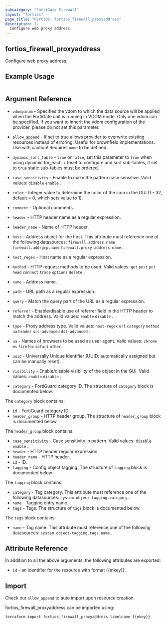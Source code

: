 ```yaml
---
subcategory: "FortiGate Firewall"
layout: "fortios"
page_title: "FortiOS: fortios_firewall_proxyaddress"
description: |-
  Configure web proxy address.
---
```


## fortios_firewall_proxyaddress
Configure web proxy address.

## Example Usage

```hcl

```

## Argument Reference
* `vdomparam` - Specifies the vdom to which the data source will be applied when the FortiGate unit is running in VDOM mode. Only one vdom can be specified. If you want to inherit the vdom configuration of the provider, please do not set this parameter.
* `allow_append` - If set to true allows provider to overwrite existing resources instead of erroring. Useful for brownfield implementations. Use with caution! Requires `name` to be defined.
* `dynamic_sort_table` - `true` or `false`, set this parameter to `true` when using dynamic for_each + toset to configure and sort sub-tables, if set to `true` static sub-tables must be ordered.

* `case_sensitivity` - Enable to make the pattern case sensitive. Valid values: `disable` `enable` .
* `color` - Integer value to determine the color of the icon in the GUI (1 - 32, default = 0, which sets value to 1).
* `comment` - Optional comments.
* `header` - HTTP header name as a regular expression.
* `header_name` - Name of HTTP header.
* `host` - Address object for the host. This attribute must reference one of the following datasources: `firewall.address.name` `firewall.addrgrp.name` `firewall.proxy-address.name` .
* `host_regex` - Host name as a regular expression.
* `method` - HTTP request methods to be used. Valid values: `get` `post` `put` `head` `connect` `trace` `options` `delete` .
* `name` - Address name.
* `path` - URL path as a regular expression.
* `query` - Match the query part of the URL as a regular expression.
* `referrer` - Enable/disable use of referrer field in the HTTP header to match the address. Valid values: `enable` `disable` .
* `type` - Proxy address type. Valid values: `host-regex` `url` `category` `method` `ua` `header` `src-advanced` `dst-advanced` .
* `ua` - Names of browsers to be used as user agent. Valid values: `chrome` `ms` `firefox` `safari` `other` .
* `uuid` - Universally Unique Identifier (UUID; automatically assigned but can be manually reset).
* `visibility` - Enable/disable visibility of the object in the GUI. Valid values: `enable` `disable` .
* `category` - FortiGuard category ID. The structure of `category` block is documented below.

The `category` block contains:

* `id` - FortiGuard category ID.
* `header_group` - HTTP header group. The structure of `header_group` block is documented below.

The `header_group` block contains:

* `case_sensitivity` - Case sensitivity in pattern. Valid values: `disable` `enable` .
* `header` - HTTP header regular expression.
* `header_name` - HTTP header.
* `id` - ID.
* `tagging` - Config object tagging. The structure of `tagging` block is documented below.

The `tagging` block contains:

* `category` - Tag category. This attribute must reference one of the following datasources: `system.object-tagging.category` .
* `name` - Tagging entry name.
* `tags` - Tags. The structure of `tags` block is documented below.

The `tags` block contains:

* `name` - Tag name. This attribute must reference one of the following datasources: `system.object-tagging.tags.name` .

## Attribute Reference

In addition to all the above arguments, the following attributes are exported:
* `id` - an identifier for the resource with format {{mkey}}.

## Import

Check out `allow_append` to auto import upon resource creation.

fortios_firewall_proxyaddress can be imported using:
```sh
terraform import fortios_firewall_proxyaddress.labelname {{mkey}}
```
